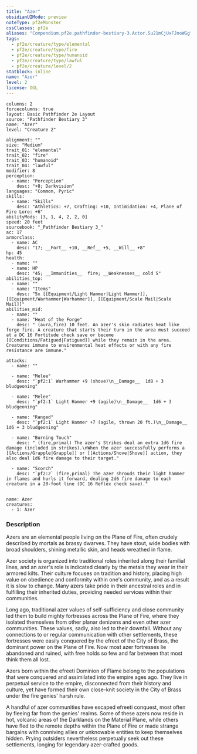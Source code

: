 ```yaml
---
title: "Azer"
obsidianUIMode: preview
noteType: pf2eMonster
cssClasses: pf2e
aliases: "Compendium.pf2e.pathfinder-bestiary-3.Actor.Su21mCjUxFJnoWGg" 
tags:
  - pf2e/creature/type/elemental
  - pf2e/creature/type/fire
  - pf2e/creature/type/humanoid
  - pf2e/creature/type/lawful
  - pf2e/creature/level/2
statblock: inline
name: "Azer"
level: 2
license: OGL
---
```


```statblock
columns: 2
forcecolumns: true
layout: Basic Pathfinder 2e Layout
source: "Pathfinder Bestiary 3"
name: "Azer"
level: "Creature 2"

alignment: ""
size: "Medium"
trait_01: "elemental"
trait_02: "fire"
trait_03: "humanoid"
trait_04: "lawful"
modifier: 8
perception:
  - name: "Perception"
    desc: "+8; Darkvision"
languages: "Common, Pyric"
skills:
  - name: "Skills"
    desc: "Athletics: +7, Crafting: +10, Intimidation: +4, Plane of Fire Lore: +6"
abilityMods: [3, 1, 4, 2, 2, 0]
speed: 20 feet
sourcebook: "_Pathfinder Bestiary 3_"
ac: 17
armorclass:
  - name: AC
    desc: "17; __Fort__ +10, __Ref__ +5, __Will__ +8"
hp: 45
health:
  - name: ""
  - name: HP
    desc: "45; __Immunities__  fire; __Weaknesses__ cold 5"
abilities_top:
  - name: ""
  - name: "Items"
    desc: "5x [[Equipment/Light Hammer|Light Hammer]], [[Equipment/Warhammer|Warhammer]], [[Equipment/Scale Mail|Scale Mail]]"
abilities_mid:
  - name: ""
  - name: "Heat of the Forge"
    desc: " (aura,fire) 10 feet. An azer's skin radiates heat like forge fire. A creature that starts their turn in the area must succeed at a DC 16 Fortitude check save or become [[Conditions/Fatigued|Fatigued]] while they remain in the area. Creatures immune to environmental heat effects or with any fire resistance are immune."

attacks:
  - name: ""

  - name: "Melee"
    desc: "`pf2:1` Warhammer +9 (shove)\n__Damage__  1d8 + 3 bludgeoning"

  - name: "Melee"
    desc: "`pf2:1` Light Hammer +9 (agile)\n__Damage__  1d6 + 3 bludgeoning"

  - name: "Ranged"
    desc: "`pf2:1` Light Hammer +7 (agile, thrown 20 ft.)\n__Damage__  1d6 + 3 bludgeoning"

  - name: "Burning Touch"
    desc: " (fire,primal) The azer's Strikes deal an extra 1d6 fire damage (included in strikes).\nWhen the azer successfully performs a [[Actions/Grapple|Grapple]] or [[Actions/Shove|Shove]] action, they also deal 1d6 fire damage to their target."

  - name: "Scorch"
    desc: "`pf2:2` (fire,primal) The azer shrouds their light hammer in flames and hurls it forward, dealing 2d6 fire damage to each creature in a 20-foot line (DC 16 Reflex check save)."
 
```

```encounter-table
name: Azer
creatures:
  - 1: Azer
```


### Description
Azers are an elemental people living on the Plane of Fire, often crudely described by mortals as brassy dwarves. They have stout, wide bodies with broad shoulders, shining metallic skin, and heads wreathed in flame.

Azer society is organized into traditional roles inherited along their familial lines, and an azer's role is indicated clearly by the metals they wear in their armored kilts. Their culture focuses on tradition and history, placing high value on obedience and conformity within one's community, and as a result it is slow to change. Many azers take pride in their ancestral roles and in fulfilling their inherited duties, providing needed services within their communities.

Long ago, traditional azer values of self-sufficiency and close community led them to build mighty fortresses across the Plane of Fire, where they isolated themselves from other planar denizens and even other azer communities. These values, sadly, also led to their downfall. Without any connections to or regular communication with other settlements, these fortresses were easily conquered by the efreet of the City of Brass, the dominant power on the Plane of Fire. Now most azer fortresses lie abandoned and ruined, with free holds so few and far between that most think them all lost.

Azers born within the efreeti Dominion of Flame belong to the populations that were conquered and assimilated into the empire ages ago. They live in perpetual service to the empire, disconnected from their history and culture, yet have formed their own close-knit society in the City of Brass under the fire genies' harsh rule.

A handful of azer communities have escaped efreeti conquest, most often by fleeing far from the genies' realms. Some of these azers now reside in hot, volcanic areas of the Darklands on the Material Plane, while others have fled to the remote depths within the Plane of Fire or made strange bargains with conniving allies or unknowable entities to keep themselves hidden. Prying outsiders nevertheless perpetually seek out these settlements, longing for legendary azer-crafted goods.
